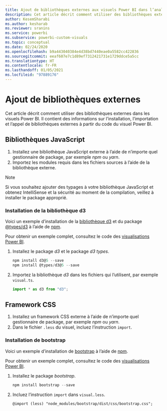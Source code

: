 ```yaml
---
title: Ajout de bibliothèques externes aux visuels Power BI dans l’analytique incorporée Power BI pour de meilleurs insights via la BI incorporée
description: Cet article décrit comment utiliser des bibliothèques externes dans les visuels Power BI. Obtenez de meilleurs insights BI incorporés avec l’analytique incorporée Power BI.
author: KesemSharabi
ms.author: kesharab
ms.reviewer: sranins
ms.service: powerbi
ms.subservice: powerbi-custom-visuals
ms.topic: conceptual
ms.date: 02/24/2020
ms.openlocfilehash: b9a443040384e4d38bd7440eae0a5582cc422836
ms.sourcegitcommit: eeaf607e7c1d89ef7312421731e1729ddce5a5cc
ms.translationtype: HT
ms.contentlocale: fr-FR
ms.lasthandoff: 01/05/2021
ms.locfileid: "97889176"
---
```

# <a name="adding-external-libraries"></a>Ajout de bibliothèques externes

Cet article décrit comment utiliser des bibliothèques externes dans les visuels Power BI. Il contient des informations sur l’installation, l’importation et l’appel de bibliothèques externes à partir du code du visuel Power BI.

## <a name="javascript-libraries"></a>Bibliothèques JavaScript

1. Installez une bibliothèque JavaScript externe à l’aide de n’importe quel gestionnaire de package, par exemple *npm* ou *yarn*.
2. Importez les modules requis dans les fichiers sources à l’aide de la bibliothèque externe.

>[!NOTE]
>Si vous souhaitez ajouter des typages à votre bibliothèque JavaScript et obtenez IntelliSense et la sécurité au moment de la compilation, veillez à installer le package approprié.

### <a name="installing-the-d3-library"></a>Installation de la bibliothèque d3

Voici un exemple d’installation de la [bibliothèque d3](https://www.npmjs.com/package/d3) et du package [@types/d3](https://www.npmjs.com/package/@types/d3) à l’aide de [npm](https://www.npmjs.com/).

Pour obtenir un exemple complet, consultez le code des [visualisations Power BI](https://github.com/microsoft/powerbi-visuals-gantt/blob/master/src/gantt.ts#L29).

1. Installez le package *d3* et le package *d3 types*.

    ```powershell
    npm install d3@5 --save
    npm install @types/d3@5 --save
    ```

2. Importez la bibliothèque *d3* dans les fichiers qui l’utilisent, par exemple `visual.ts`.

    ```typescript
    import * as d3 from "d3";
    ```

## <a name="css-framework"></a>Framework CSS

1. Installez un framework CSS externe à l’aide de n’importe quel gestionnaire de package, par exemple *npm* ou *yarn*.
2. Dans le fichier `.less` du visuel, incluez l’instruction `import`.

### <a name="installing-bootstrap"></a>Installation de bootstrap

Voici un exemple d’installation de [bootstrap](https://www.npmjs.com/package/bootstrap) à l’aide de [npm](https://www.npmjs.com/).

Pour obtenir un exemple complet, consultez le code des [visualisations Power BI](https://github.com/Microsoft/powerbi-visuals-sankey/blob/c8200da56913cd8b253be949a35fad0f4472b6de/style/visual.less#L32).

1. Installez le package *bootstrap*.

    ```powershell
    npm install bootstrap --save
    ```

2. Incluez l’instruction `import` dans `visual.less`.

    ```less
    @import (less) "node_modules/bootstrap/dist/css/bootstrap.css";
    ```
